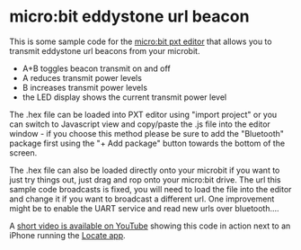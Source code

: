# micro:bit eddystone url beacon

This is some sample code for the [micro:bit pxt editor](https://pxt.microbit.org/) that allows you to transmit eddystone url beacons from your microbit.

* A+B toggles beacon transmit on and off
* A reduces transmit power levels
* B increases transmit power levels
* the LED display shows the current transmit power level

The .hex file can be loaded into PXT editor using "import project" or you can switch to Javascript view and copy/paste the .js file into the editor window - if you choose this method please be sure to add the "Bluetooth" package first using the "+ Add package" button towards the bottom of the screen.

The .hex file can also be loaded directly onto your microbit if you want to just try things out, just drag and rop onto your micro:bit drive. The url this sample code broadcasts is fixed, you will need to load the file into the editor and change it if you want to broadcast a different url. One improvement might be to enable the UART service and read new urls over bluetooth....

A [short video is available on YouTube](https://youtu.be/2lY6KEGvVrI) showing this code in action next to an iPhone running the [Locate app](https://itunes.apple.com/gb/app/locate-beacon/id738709014).
